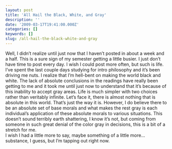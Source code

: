 ```yaml
---
layout: post
title: 'All Hail the Black, White, and Gray'
description: ''
date: '2009-03-17T19:41:00.000Z'
categories: []
keywords: []
slug: /all-hail-the-black-white-and-gray
---
```


Well, I didn’t realize until just now that I haven’t posted in about a week and a half. This is a sure sign of my semester getting a little busier. I just don’t have time to post every day. I wish I could post more often, but such is life.  
I’ve spent the last couple days studying for intro philosophy and it’s been driving me nuts. I realize that I’m hell-bent on making the world black and white. The lack of absolute conclusions in the readings have really been getting to me and it took me until just now to understand that it’s because of this inability to accept gray areas. Life is much simpler with two choices rather than veritably infinite. Let’s face it, there is almost nothing that is absolute in this world. That’s just the way it is. However, I do believe there to be an absolute set of base morals and what makes the rest gray is each individual’s application of these absolute morals to various situations. This doesn’t sound terribly earth shattering, I know it’s not, but coming from someone in such great denial of the color gray in decisions, this is a bit of a stretch for me.  
I wish I had a little more to say, maybe something of a little more…substance, I guess, but I’m tapping out right now.